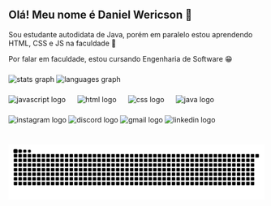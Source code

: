 

<h2 align="left">Olá! Meu nome é Daniel Wericson 👋 </h2>
<p align="left">Sou estudante autodidata de Java, porém em paralelo estou aprendendo HTML, CSS e JS na faculdade 📘</p>
<p align="left"> Por falar em faculdade, estou cursando Engenharia de Software 😁 </p>

###

<div align="left">
  <img src="https://github-readme-stats.vercel.app/api?username=danielwericson&hide_title=false&hide_rank=false&show_icons=true&include_all_commits=true&count_private=true&disable_animations=false&theme=react&locale=en&hide_border=false" height="135" alt="stats graph"  />
  <img src="https://github-readme-stats.vercel.app/api/top-langs?username=danielwericson&locale=en&hide_title=false&layout=compact&card_width=320&langs_count=5&theme=react&hide_border=false" height="135" alt="languages graph"  />
</div>

###

<div align="left">
  <img src="https://cdn.jsdelivr.net/gh/devicons/devicon/icons/javascript/javascript-original.svg" height="30" alt="javascript logo"  />
  <img width="15" />
  <img src="https://cdn.jsdelivr.net/gh/devicons/devicon@latest/icons/html5/html5-original.svg" height="30" alt="html logo" />
  <img width="15" />
  <img src="https://cdn.jsdelivr.net/gh/devicons/devicon@latest/icons/css3/css3-original.svg" height="30" alt="css logo" />
  <img width="15" />
   <img src="https://cdn.jsdelivr.net/gh/devicons/devicon@latest/icons/java/java-original-wordmark.svg" height="30" alt="java logo"  />
  <img width="15" />
  

</div>

###

<div align="left">
  <img src="https://img.shields.io/static/v1?message=Instagram&logo=instagram&label=&color=E4405F&logoColor=white&labelColor=&style=for-the-badge" height="35" alt="instagram logo"  />
  <img src="https://img.shields.io/static/v1?message=Discord&logo=discord&label=&color=7289DA&logoColor=white&labelColor=&style=for-the-badge" height="35" alt="discord logo"  />
  <img src="https://img.shields.io/static/v1?message=Gmail&logo=gmail&label=&color=D14836&logoColor=white&labelColor=&style=for-the-badge" height="35" alt="gmail logo"  />
  <img src="https://img.shields.io/static/v1?message=LinkedIn&logo=linkedin&label=&color=0077B5&logoColor=white&labelColor=&style=for-the-badge" height="35" alt="linkedin logo"  />
</div>

###

<br clear="both">

<img src="https://raw.githubusercontent.com/danielwericson/danielwericson/output/snake.svg" alt="Snake animation" />

###
